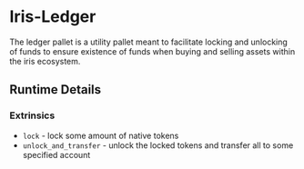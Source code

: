 # Iris-Ledger

The ledger pallet is a utility pallet meant to facilitate locking and unlocking of funds to ensure existence of funds when buying and selling assets within the iris ecosystem.

## Runtime Details

### Extrinsics

- `lock` - lock some amount of native tokens
- `unlock_and_transfer` - unlock the locked tokens and transfer all to some specified account
